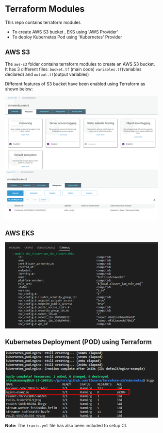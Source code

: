 # Terraform Modules

This repo contains terraform modules 

- To create AWS S3 bucket , EKS using 'AWS Provider'
- To deploy Kubernetes Pod using 'Kubernetes' Provider

## AWS S3

The `aws-s3`  folder contains terraform modules to create an AWS S3 bucket. 
It has 3 different files: `bucket.tf` (main code) `variables.tf`(variables declared) and `output.tf`(output variables)

Different features of S3 bucket have been enabled using Terraform as shown below:

![Alt text](./screenshots/S31.png?raw=true "")
![Alt text](./screenshots/S32.png?raw=true "")
## AWS EKS

![Alt text](./screenshots/eks.png?raw=true "")


## Kubernetes Deployment (POD) using Terraform 

![Alt text](./screenshots/awskube.png?raw=true "")

**Note:** The `travis.yml` file has also been included to setup CI.
